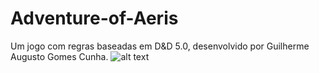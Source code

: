 # Adventure-of-Aeris
Um jogo com regras baseadas em D&D 5.0, desenvolvido por Guilherme Augusto Gomes Cunha.
![alt text](https://raw.githubusercontent.com/username/projectname/branch/path/to/img.png)
